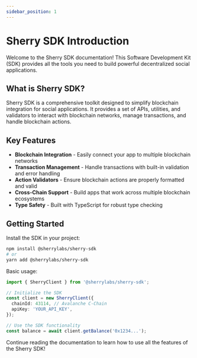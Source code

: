 ```yaml
---
sidebar_position: 1
---
```


# Sherry SDK Introduction

Welcome to the Sherry SDK documentation! This Software Development Kit (SDK) provides all the tools you need to build powerful decentralized social applications.

## What is Sherry SDK?

Sherry SDK is a comprehensive toolkit designed to simplify blockchain integration for social applications. It provides a set of APIs, utilities, and validators to interact with blockchain networks, manage transactions, and handle blockchain actions.

## Key Features

- **Blockchain Integration** - Easily connect your app to multiple blockchain networks
- **Transaction Management** - Handle transactions with built-in validation and error handling
- **Action Validators** - Ensure blockchain actions are properly formatted and valid
- **Cross-Chain Support** - Build apps that work across multiple blockchain ecosystems
- **Type Safety** - Built with TypeScript for robust type checking

## Getting Started

Install the SDK in your project:

```bash
npm install @sherrylabs/sherry-sdk
# or
yarn add @sherrylabs/sherry-sdk
```

Basic usage:

```typescript
import { SherryClient } from '@sherrylabs/sherry-sdk';

// Initialize the SDK
const client = new SherryClient({
  chainId: 43114, // Avalanche C-Chain
  apiKey: 'YOUR_API_KEY',
});

// Use the SDK functionality
const balance = await client.getBalance('0x1234...');
```

Continue reading the documentation to learn how to use all the features of the Sherry SDK!
